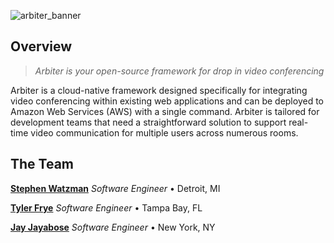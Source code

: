 ![arbiter_banner](https://github.com/Arbiter-WRTC/.github/assets/57457673/0d982214-5644-4a5b-adb7-e9de87332ae5)

## Overview

> _Arbiter is your open-source framework for drop in video conferencing_

Arbiter is a cloud-native framework designed specifically for integrating video conferencing within existing web applications and can be deployed to Amazon Web Services (AWS) with a single command. Arbiter is tailored for development teams that need a straightforward solution to support real-time video communication for multiple users across numerous rooms. 


## The Team

**<a href="https://github.com/watzmonium" target="_blank">Stephen Watzman</a>** _Software Engineer_ • Detroit, MI

**<a href="https://github.com/frye-t" target="_blank">Tyler Frye</a>** _Software Engineer_ • Tampa Bay, FL

**<a href="https://github.com/jayjayabose" target="_blank">Jay Jayabose</a>** _Software Engineer_ • New York, NY
